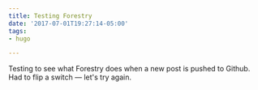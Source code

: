 ```yaml
---
title: Testing Forestry
date: '2017-07-01T19:27:14-05:00'
tags:
- hugo

---
```

Testing to see what Forestry does when a new post is pushed to Github. Had to flip a switch — let's try again.
